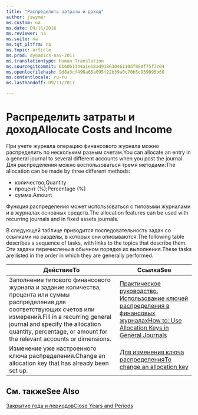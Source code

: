 ```yaml
---
title: "Распределить затраты и доход"
author: jswymer
ms.custom: na
ms.date: 09/16/2016
ms.reviewer: na
ms.suite: na
ms.tgt_pltfrm: na
ms.topic: article
ms.prod: dynamics-nav-2017
ms.translationtype: Human Translation
ms.sourcegitcommit: 6b60b1344a1e18ad91863046110df880f75f7c04
ms.openlocfilehash: 9d8a3cf496a65a095f22b39a0c70b5c959095b60
ms.contentlocale: ru-ru
ms.lasthandoff: 09/11/2017

---
```

# <a name="allocate-costs-and-income"></a><span data-ttu-id="d6a74-102">Распределить затраты и доход</span><span class="sxs-lookup"><span data-stu-id="d6a74-102">Allocate Costs and Income</span></span>
<span data-ttu-id="d6a74-103">При учете журнала операцию финансового журнала можно распределить по нескольким разным счетам.</span><span class="sxs-lookup"><span data-stu-id="d6a74-103">You can allocate an entry in a general journal to several different accounts when you post the journal.</span></span> <span data-ttu-id="d6a74-104">Для распределения можно воспользоваться тремя методами:</span><span class="sxs-lookup"><span data-stu-id="d6a74-104">The allocation can be made by three different methods:</span></span>

- <span data-ttu-id="d6a74-105">количество;</span><span class="sxs-lookup"><span data-stu-id="d6a74-105">Quantity</span></span>
- <span data-ttu-id="d6a74-106">процент (%);</span><span class="sxs-lookup"><span data-stu-id="d6a74-106">Percentage (%)</span></span>
- <span data-ttu-id="d6a74-107">сумма.</span><span class="sxs-lookup"><span data-stu-id="d6a74-107">Amount</span></span>

<span data-ttu-id="d6a74-108">Функция распределения может использоваться с типовыми журналами и в журналах основных средств.</span><span class="sxs-lookup"><span data-stu-id="d6a74-108">The allocation features can be used with recurring journals and in fixed assets journals.</span></span>
<!--You can also distribute the cost or revenue of a line to an intercompany partner when you post a sales or purchase document. When you post the document, a line will be posted in your general journal, and a corresponding line will be created in the intercompany outbox.-->

<span data-ttu-id="d6a74-109">В следующей таблице приводится последовательность задач со ссылками на разделы, в которых они описываются.</span><span class="sxs-lookup"><span data-stu-id="d6a74-109">The following table describes a sequence of tasks, with links to the topics that describe them.</span></span> <span data-ttu-id="d6a74-110">Эти задачи перечислены в обычном порядке их выполнения.</span><span class="sxs-lookup"><span data-stu-id="d6a74-110">These tasks are listed in the order in which they are generally performed.</span></span>

|<span data-ttu-id="d6a74-111">Действие</span><span class="sxs-lookup"><span data-stu-id="d6a74-111">To</span></span> |<span data-ttu-id="d6a74-112">Ссылка</span><span class="sxs-lookup"><span data-stu-id="d6a74-112">See</span></span> |
|---|----|
|<span data-ttu-id="d6a74-113">Заполнение типового финансового журнала и задание количества, процента или суммы распределения для соответствующих счетов или измерений.</span><span class="sxs-lookup"><span data-stu-id="d6a74-113">Fill in a recurring general journal and specify the allocation quantity, percentage, or amount for the relevant accounts or dimensions.</span></span>|[<span data-ttu-id="d6a74-114">Практическое руководство. Использование ключей распределения в финансовых журналах</span><span class="sxs-lookup"><span data-stu-id="d6a74-114">How to: Use Allocation Keys in General Journals</span></span>](ui-how-use-allocation-keys-general-journals.md)|
|<span data-ttu-id="d6a74-115">Изменение уже настроенного ключа распределения.</span><span class="sxs-lookup"><span data-stu-id="d6a74-115">Change an allocation key that has already been set up.</span></span>|[<span data-ttu-id="d6a74-116">Для изменения ключа распределения</span><span class="sxs-lookup"><span data-stu-id="d6a74-116">To change an allocation key</span></span>](ui-how-use-allocation-keys-general-journals.md)|

## <a name="see-also"></a><span data-ttu-id="d6a74-117">См. также</span><span class="sxs-lookup"><span data-stu-id="d6a74-117">See Also</span></span>
[<span data-ttu-id="d6a74-118">Закрытие года и периодов</span><span class="sxs-lookup"><span data-stu-id="d6a74-118">Close Years and Periods</span></span>](year-close-years-periods.md)


